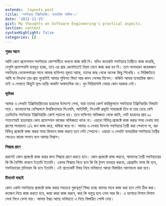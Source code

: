 ```yaml
---
extends: _layouts.post
title: 'সফটয়্যার ইঞ্জিনিয়ারিং: ব্যবহারিক আঙ্গিক-১'
date: '2012-11-25'
gist: My thoughts on Software Engineering's practical aspects.
section: content
syntaxHighlight: false
categories: []
---
```


**শুরুর আগে**

আমি কোন প্রফেশনাল সফটয়্যার কোম্পানীতে কখনো কাজ করি নি। যদিও কয়েকটা সফটয়্যার তৈরীতে কাজ করেছি, যেগুলি প্রফেশনালি ব্যবহৃত হচ্ছে, তবে এর প্রায় কোনটাতেই নিয়ম মেনে কাজ করা হয নি। তবে অসাধারন কয়েকজন সফটয়্যার ডেভেলপারের সাথে আমার ব্যক্তিগত হৃদ্বতা আছে, তাদের কাছ থেকে অনেক কিছু শিখেছি। এ সিরিজটাতে আমি যা লিখবো তার প্রায় পুরোটাই আমার পুথিগত বিদ্যা আর কমন সেন্সের মিশেল। বাকিটা আমার ব্যবহারিক জ্ঞান। তাই এ লেখাতে কিছুটা ভুল-ভ্রান্তি থাকাটা অস্বাভাবিক নয়। খুব সিরিয়াসলি নেয়ার কোন দরকার নেই।

**ভূমিকা**

আমার এ লেখাটা ইঞ্জিনিয়ারিংয়ের ছাত্রদের উদ্দেশ্যে লেখা, যারা তাদের কোর্স কারিকুলামে সফটয়্যার ইঞ্জিনিয়ারিং বিষয়টা পড়ে। বাংলাদেশের বেশিরভাগ বিশ্ববিদ্যালয়ে সিএসসি, আইসিটি, সিএসটি প্রভৃতি সাবজেক্টে তিন বা তার চেয়ে বেশি ক্রেডিটের সফটয়্যার ইঞ্জিনিয়ারিং কোর্স পড়ানো হয়। তবে ব্যক্তিগত অভিজ্ঞতা থেকে জানি, মোট ছাত্রদের প্রায় ৯০ শতাংশেরই ছাত্রবস্থায় কোন প্রফেশনাল কাজের অভিজ্ঞতা থাকে না। এছাড়া বিভিন্ন প্রজেক্টে কাজ করার সময় দেখায় যায় গ্রুপের সাধারনত ১/২ জন কাজ করে, বাকিরা করে না। আমার এ লেখার উদ্দেশ্য সফটয়্যার তৈরী করা শেখানো না, বরং বিভিন্ন প্রজেক্টে কাজ করার সময় কিভাবে কাজ করতে হবে সেটা শেখানো। এছাড়া এ লেখাটা ব্যবহারিক সফটয়্যার তৈরীর ক্ষেত্রেও কাজে লাগবে বলে আমার বিশ্বাস।

**সিদ্ধান্ত গ্রহণ**

প্রথমেই কোন প্রজেক্টে কাজ করার জন্য সিদ্ধান্ত গ্রহণ করতে হবে। কোন প্রজেক্টে কাজ করবো, আমাদের তৈরী সফটয়্যারের কি কি বৈশিষ্ট্য থাকবে ইত্যাদি ইত্যাদি। এরপর সিদ্ধান্ত নিতে হবে কি কি টুলস ব্যবহার করবো, প্রোগ্রামিং ভাষা কি হবে, সফটয়্যারের প্লাটফরম কি হবে ইত্যাদি। এই প্রত্যেকটি বিষয় নিয়ে ভবিষ্যতে আরো বিস্তারিত আলোচনা করা হবে।

**টিমমেট বাছাই**

কোন একটা সফটয়্যার প্রজেক্টে কাজ করার সবচেয়ে গুরুত্বপূর্ণ বিষয় হচ্ছে কাদের সাথে কাজ করা হবে সেটা ঠিক করা। কতজন নিয়ে কাজ করতে হবে, কারা কারা কাজ করবে, কার কি দায়ুত্ব হবে এসব আর কি। এ ব্যাপারে বিশাল বিশাল লেখা লিখে ফেলা যায়। আমার ইচ্ছা আছে ভবিষ্যতে এ নিয়ে বিস্তারিত পোস্ট দেয়া।

